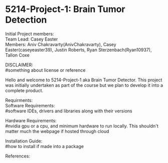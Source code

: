 # 5214-Project-1: Brain Tumor Detection

Initial Project members:  
Team Lead: Casey Easter  
Members: Aniv Chakravarty(AnivChakravarty), Casey Easter(caseyeaster39), Justin Roberts, Ryan Sterzenbach(Ryan10937), Tallon Coxe

DISCLAIMER:  
 #something about license or reference  


Hello and welcome to 5214-Project-1 aka Brain Tumor Detector. This project was initially undertaken as part of the course but we plan to develop it into a complete product.  

Requirments:  
  Software Requirements:  
    #software IDEs, drivers and libraries along with their versions  
   
   Hardware Requirements:  
    #nvidia gpu or a cpu, and minimum hardware to run locally. This shouldn't matter much the webpage if hosted through cloud  
    
Installation Guide:  
  #how to install if made into a package  
  
References:  
